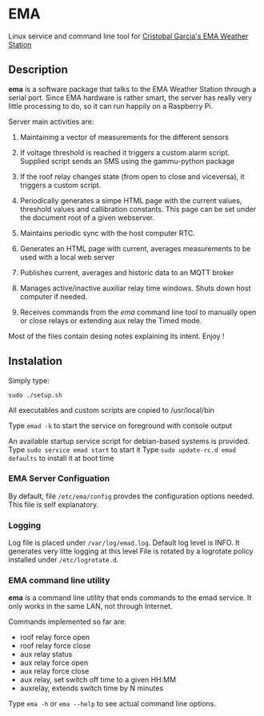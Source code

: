EMA
===

Linux service and command line tool for [Cristobal Garcia's EMA Weather Station](http://www.observatorioremoto.com/emav2/meteoen.htm)

Description
-----------

**ema** is a software package that talks to the EMA Weather Station through a serial port. 
Since EMA hardware is rather smart, the server has really very little processing to do, so
it can run happily on a Raspberry Pi. 

Server main activities are:

1. Maintaining a vector of measurements for the different sensors

2. If voltage threshold is reached it triggers a custom alarm script. Supplied script sends an SMS using the gammu-python package

3. If the roof relay changes state (from open to close and viceversa), it triggers a custom script.

4. Periodically generates a simpe HTML page with the current values, threshold values and callibration constants. This page can be set under 
the document root of a given webserver.

5. Maintains periodic sync with the host computer RTC.

6. Generates an HTML page with current, averages measurements to be used
with a local web server

7. Publishes current, averages and historic data to an MQTT broker

8. Manages active/inactive auxiliar relay time windows. Shuts down
host computer if needed.

9. Receives commands from the *ema* command line tool to manually open or close relays or extending aux relay the Timed mode.

Most of the files contain desing notes explaining its intent.
Enjoy !

Instalation
-----------
Simply type:

  `sudo ./setup.sh`

All executables and custom scripts are copied to /usr/local/bin

Type `emad -k` to start the service on foreground with console output

An available startup service script for debian-based systems is provided. 
Type `sudo service emad start` to start it
Type `sudo update-rc.d emad defaults` to install it at boot time

### EMA Server Configuation ###

By default, file `/etc/ema/config` provdes the configuration options needed.
This file is self explanatory.

### Logging ###

Log file is placed under `/var/log/emad.log`. 
Default log level is INFO. It generates very litte logging at this level
File is rotated by a logrotate policy installed under `/etc/logrotate.d`.

### EMA command line utility ###

**ema** is a command line utility that ends commands to the emad service. 
It only works in the same LAN, not through Internet.

Commands implemented so far are:
* roof relay force open
* roof relay force close
* aux relay status
* aux relay force open
* aux relay force close
* aux relay, set switch off time to a given HH:MM
* auxrelay, extends switch time by N minutes

Type `ema -h` or `ema --help` to see actual command line options.

